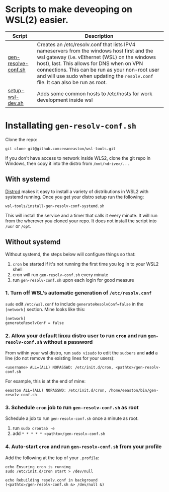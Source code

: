 # Scripts to make deveoping on WSL(2) easier.

| Script | Description |
| ------ | ----------- |
|  [gen-resolve-conf.sh](./gen-resolv-conf.sh) | Creates an /etc/resolv.conf that lists IPV4 nameservers from the windows host first and the wsl gateway (i.e. vEthernet (WSL) on the windows host), last.  This allows for DNS when on VPN connections.  This can be run as your non-root user and will use sudo when updating the `resolv.conf` file.  It can also be run as root. |
| [setup-wsl-dev.sh](./setup-wsl-dev.sh) | Adds some common hosts to /etc/hosts for work development inside wsl |



# Installating `gen-resolv-conf.sh`

Clone the repo:

```
git clone git@github.com:evaneaston/wsl-tools.git
```

If you don't have access to network inside WLS2, clone the git repo in Windows, then copy it into the distro from `/mnt/<drive>/...`

## With systemd

[Distrod](https://github.com/nullpo-head/wsl-distrod/tree/main/distrod) makes it easy to install a variety of distributions
in WSL2 with systemd running.  Once you get your distro setup run the following:

```
wsl-tools/install-gen-resolv-conf-systemd.sh
```

This will install the service and a timer that calls it every minute.  It will run from the wherever you cloned your repo.  It does not install the script into `/usr` or `/opt`.

## Without systemd

Without systemd, the steps below will configure things so that:

1. `cron` be started if it's not running the first time you log in to your WSL2 shell
1. cron will run `gen-resolv-conf.sh` every minute
1. run `gen-resolv-conf.sh` upon each login for good measure

### 1. Turn off WSL's automatic generation of `/etc/resolv.conf`

`sudo` edit `/etc/wsl.conf` to include `generateResolvConf=false` in the `[network]` section.  Mine looks like this:

```
[network]
generateResolvConf = false
```

### 2. Allow your default linxu distro user to run `cron` and run `gen-resolv-conf.sh` without a password

From within your wsl distro, run `sudo visudo` to edit the `sudoers` and **add** a line (do not remove the existing lines for your users):

```
<username> ALL=(ALL) NOPASSWD: /etc/init.d/cron, <pathto>/gen-resolv-conf.sh
```

For example, this is at the end of mine:

```
eeaston ALL=(ALL) NOPASSWD: /etc/init.d/cron, /home/eeaston/bin/gen-resolv-conf.sh
```

### 3. Schedule `cron` job to run `gen-resolv-conf.sh` as root

Schedule a job to run  `gen-resolv-conf.sh` once a minute as root.

1. run `sudo crontab -e` 
1. add `* * * * * <pathto>/gen-resolv-conf.sh`

### 4. Auto-start `cron` and run `gen-resolv-conf.sh` from your profile

Add the following at the top of your `.profile`:

```
echo Ensuring cron is running
sudo /etc/init.d/cron start > /dev/null

echo Rebuilding resolv.conf in background
(<pathto>/gen-resolv-conf.sh &> /dev/null &)
```
